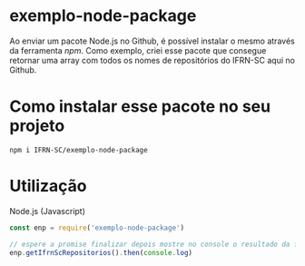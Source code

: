 # exemplo-node-package

Ao enviar um pacote Node.js no Github, é possível instalar o mesmo através da ferramenta *npm*.
Como exemplo, criei esse pacote que consegue retornar uma array com todos os nomes de repositórios do IFRN-SC aqui no Github.

# Como instalar esse pacote no seu projeto

```
npm i IFRN-SC/exemplo-node-package 
```

# Utilização

Node.js (Javascript)

```js
const enp = require('exemplo-node-package')

// espere a promise finalizar depois mostre no console o resultado da função
enp.getIfrnScRepositorios().then(console.log)
```
